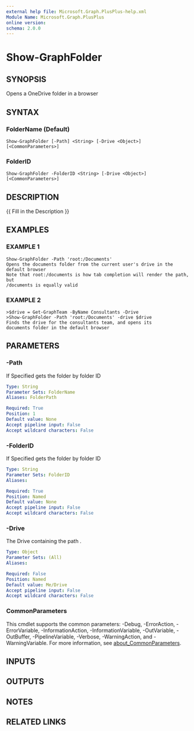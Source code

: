 ```yaml
---
external help file: Microsoft.Graph.PlusPlus-help.xml
Module Name: Microsoft.Graph.PlusPlus
online version:
schema: 2.0.0
---
```


# Show-GraphFolder

## SYNOPSIS
Opens a OneDrive folder in a browser

## SYNTAX

### FolderName (Default)
```
Show-GraphFolder [-Path] <String> [-Drive <Object>] [<CommonParameters>]
```

### FolderID
```
Show-GraphFolder -FolderID <String> [-Drive <Object>] [<CommonParameters>]
```

## DESCRIPTION
{{ Fill in the Description }}

## EXAMPLES

### EXAMPLE 1
```
Show-GraphFolder -Path 'root:/Documents'
Opens the documents folder from the current user's drive in the default browser
Note that root:/documents is how tab completion will render the path, but
/documents is equally valid
```

### EXAMPLE 2
```
>$drive = Get-GraphTeam -ByName Consultants -Drive
>Show-GraphFolder -Path 'root:/Documents' -drive $drive
Finds the drive for the consultants team, and opens its
documents folder in the default browser
```

## PARAMETERS

### -Path
If Specified gets the  folder by folder ID

```yaml
Type: String
Parameter Sets: FolderName
Aliases: FolderPath

Required: True
Position: 1
Default value: None
Accept pipeline input: False
Accept wildcard characters: False
```

### -FolderID
If Specified gets the  folder by folder ID

```yaml
Type: String
Parameter Sets: FolderID
Aliases:

Required: True
Position: Named
Default value: None
Accept pipeline input: False
Accept wildcard characters: False
```

### -Drive
The Drive containing the path .

```yaml
Type: Object
Parameter Sets: (All)
Aliases:

Required: False
Position: Named
Default value: Me/Drive
Accept pipeline input: False
Accept wildcard characters: False
```

### CommonParameters
This cmdlet supports the common parameters: -Debug, -ErrorAction, -ErrorVariable, -InformationAction, -InformationVariable, -OutVariable, -OutBuffer, -PipelineVariable, -Verbose, -WarningAction, and -WarningVariable. For more information, see [about_CommonParameters](http://go.microsoft.com/fwlink/?LinkID=113216).

## INPUTS

## OUTPUTS

## NOTES

## RELATED LINKS
